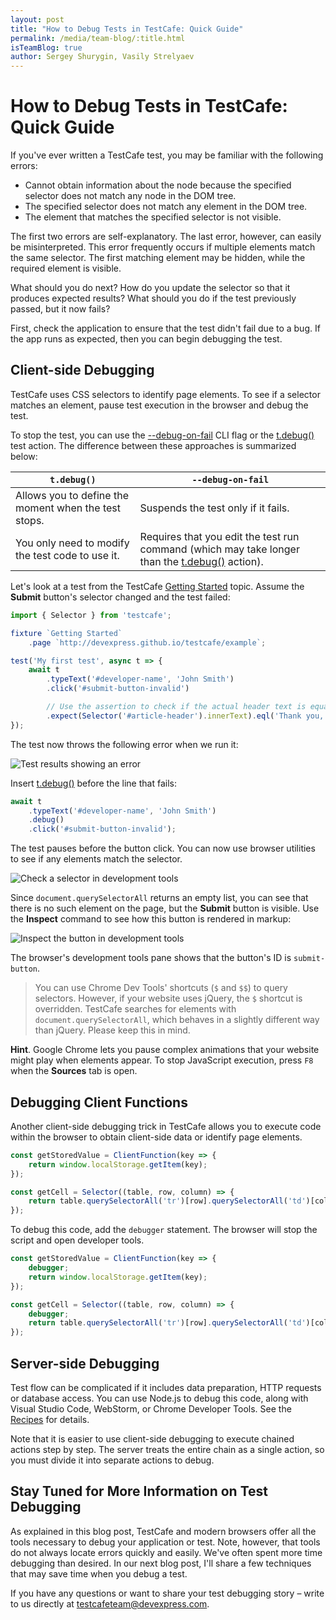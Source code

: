 ```yaml
---
layout: post
title: "How to Debug Tests in TestCafe: Quick Guide"
permalink: /media/team-blog/:title.html
isTeamBlog: true
author: Sergey Shurygin, Vasily Strelyaev
---
```

# How to Debug Tests in TestCafe: Quick Guide

If you've ever written a TestCafe test, you may be familiar with the following errors:

* Cannot obtain information about the node because the specified selector does not match any node in the DOM tree.
* The specified selector does not match any element in the DOM tree.
* The element that matches the specified selector is not visible.

The first two errors are self-explanatory. The last error, however, can easily be misinterpreted. This error frequently occurs if multiple elements match the same selector. The first matching element may be hidden, while the required element is visible.

What should you do next? How do you update the selector so that it produces expected results? What should you do if the test previously passed, but it now fails?

<!--more-->

First, check the application to ensure that the test didn't fail due to a bug. If the app runs as expected, then you can begin debugging the test.

## Client-side Debugging

TestCafe uses CSS selectors to identify page elements. To see if a selector matches an element, pause test execution in the browser and debug the test.

To stop the test, you can use the [--debug-on-fail](../documentation/reference/command-line-interface.md#--debug-on-fail) CLI flag or the [t.debug()](../documentation/reference/test-api/testcontroller/debug.md) test action. The difference between these approaches is summarized below:

`t.debug()` | `--debug-on-fail`
----------- | -------------------
Allows you to define the moment when the test stops. | Suspends the test only if it fails.
You only need to modify the test code to use it. | Requires that you edit the test run command (which may take longer than the [t.debug()](../documentation/reference/test-api/testcontroller/debug.md) action).

Let's look at a test from the TestCafe [Getting Started](../documentation/getting-started/README.md) topic. Assume the **Submit** button's selector changed and the test failed:

```js
import { Selector } from 'testcafe';

fixture `Getting Started`
    .page `http://devexpress.github.io/testcafe/example`;

test('My first test', async t => {
    await t
        .typeText('#developer-name', 'John Smith')
        .click('#submit-button-invalid')

        // Use the assertion to check if the actual header text is equal to the expected one
        .expect(Selector('#article-header').innerText).eql('Thank you, John Smith!');
});
```

The test now throws the following error when we run it:

<img srcset="/testcafe/images/blog/2020-5-25-test-results.png,
            /testcafe/images/blog/2020-5-25-test-results@2x.png 2x"
        src="/testcafe/images/blog/2020-5-25-test-results.png"
        alt="Test results showing an error"/>

Insert [t.debug()](../documentation/reference/test-api/testcontroller/debug.md) before the line that fails:

```js
await t
    .typeText('#developer-name', 'John Smith')
    .debug()
    .click('#submit-button-invalid');
```

The test pauses before the button click. You can now use browser utilities to see if any elements match the selector.

<img srcset="/testcafe/images/blog/2020-5-25-dev-tools.png,
            /testcafe/images/blog/2020-5-25-dev-tools@2x.png 2x"
        src="/testcafe/images/blog/2020-5-25-dev-tools.png"
        alt="Check a selector in development tools"/>

Since `document.querySelectorAll` returns an empty list, you can see that there is no such element on the page, but the **Submit** button is visible. Use the **Inspect** command to see how this button is rendered in markup:

<img srcset="/testcafe/images/blog/2020-5-25-inspect,
            /testcafe/images/blog/2020-5-25-inspect@2x.png 2x"
        src="/testcafe/images/blog/2020-5-25-inspect.png"
        alt="Inspect the button in development tools"/>

The browser's development tools pane shows that the button's ID is `submit-button`.

> You can use Chrome Dev Tools' shortcuts (`$` and `$$`) to query selectors. However, if your website uses jQuery, the `$` shortcut is overridden. TestCafe searches for elements with `document.querySelectorAll`, which behaves in a slightly different way than jQuery. Please keep this in mind.

**Hint**. Google Chrome lets you pause complex animations that your website might play when elements appear. To stop JavaScript execution, press `F8` when the **Sources** tab is open.

## Debugging Client Functions

Another client-side debugging trick in TestCafe allows you to execute code within the browser to obtain client-side data or identify page elements.

```js
const getStoredValue = ClientFunction(key => {
    return window.localStorage.getItem(key);
});

const getCell = Selector((table, row, column) => {
    return table.querySelectorAll('tr')[row].querySelectorAll('td')[column];
});
```

To debug this code, add the `debugger` statement. The browser will stop the script and open developer tools.

```js
const getStoredValue = ClientFunction(key => {
    debugger;
    return window.localStorage.getItem(key);
});

const getCell = Selector((table, row, column) => {
    debugger;
    return table.querySelectorAll('tr')[row].querySelectorAll('td')[column];
});
```

## Server-side Debugging

Test flow can be complicated if it includes data preparation, HTTP requests or database access. You can use Node.js to debug this code, along with Visual Studio Code, WebStorm, or Chrome Developer Tools. See the [Recipes](https://devexpress.github.io/testcafe/documentation/recipes/) for details.

Note that it is easier to use client-side debugging to execute chained actions step by step. The server treats the entire chain as a single action, so you must divide it into separate actions to debug.

## Stay Tuned for More Information on Test Debugging

As explained in this blog post, TestCafe and modern browsers offer all the tools necessary to debug your application or test. Note, however, that tools do not always locate errors quickly and easily. We've often spent more time debugging than desired. In our next blog post, I'll share a few techniques that may save time when you debug a test.

If you have any questions or want to share your test debugging story – write to us directly at [testcafeteam@devexpress.com](mailto:testcafeteam@devexpress.com).
